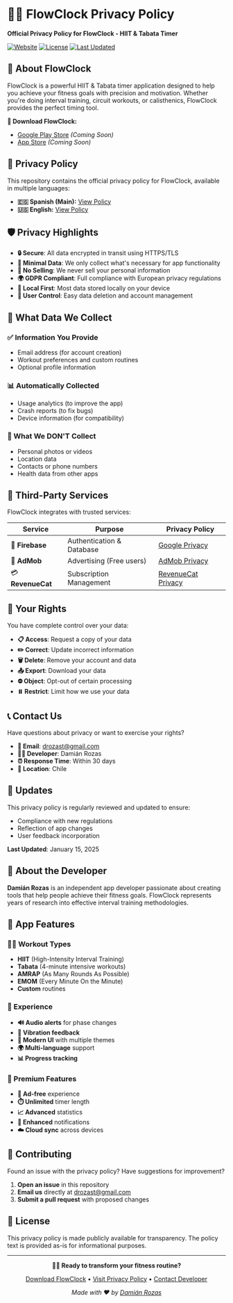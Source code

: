 # 🏃‍♂️ FlowClock Privacy Policy

**Official Privacy Policy for FlowClock - HIIT & Tabata Timer**

[![Website](https://img.shields.io/website?url=https%3A%2F%2Fdrozast.github.io%2Fflowclock-privacy)](https://drozast.github.io/flowclock-privacy)
[![License](https://img.shields.io/badge/License-Public-green.svg)](LICENSE)
[![Last Updated](https://img.shields.io/badge/Updated-January%202025-blue.svg)](https://drozast.github.io/flowclock-privacy)

## 📱 About FlowClock

FlowClock is a powerful HIIT & Tabata timer application designed to help you achieve your fitness goals with precision and motivation. Whether you're doing interval training, circuit workouts, or calisthenics, FlowClock provides the perfect timing tool.

**🔗 Download FlowClock:**
- [Google Play Store](https://play.google.com/store/apps/details?id=com.flowclock.fitness) *(Coming Soon)*
- [App Store](https://apps.apple.com/app/flowclock) *(Coming Soon)*

## 📄 Privacy Policy

This repository contains the official privacy policy for FlowClock, available in multiple languages:

- **🇪🇸 Spanish (Main):** [View Policy](https://drozast.github.io/flowclock-privacy/)
- **🇺🇸 English:** [View Policy](https://drozast.github.io/flowclock-privacy/privacy-policy-en.html)

## 🛡️ Privacy Highlights

- **🔒 Secure**: All data encrypted in transit using HTTPS/TLS
- **🎯 Minimal Data**: We only collect what's necessary for app functionality
- **🚫 No Selling**: We never sell your personal information
- **🌍 GDPR Compliant**: Full compliance with European privacy regulations
- **📱 Local First**: Most data stored locally on your device
- **🔄 User Control**: Easy data deletion and account management

## 🔧 What Data We Collect

### ✅ Information You Provide
- Email address (for account creation)
- Workout preferences and custom routines
- Optional profile information

### 📊 Automatically Collected
- Usage analytics (to improve the app)
- Crash reports (to fix bugs)
- Device information (for compatibility)

### 🚫 What We DON'T Collect
- Personal photos or videos
- Location data
- Contacts or phone numbers
- Health data from other apps

## 🤝 Third-Party Services

FlowClock integrates with trusted services:

| Service | Purpose | Privacy Policy |
|---------|---------|----------------|
| 🔐 **Firebase** | Authentication & Database | [Google Privacy](https://policies.google.com/privacy) |
| 📱 **AdMob** | Advertising (Free users) | [AdMob Privacy](https://support.google.com/admob/answer/6128543) |
| 💳 **RevenueCat** | Subscription Management | [RevenueCat Privacy](https://www.revenuecat.com/privacy) |

## 🎯 Your Rights

You have complete control over your data:

- **📋 Access**: Request a copy of your data
- **✏️ Correct**: Update incorrect information
- **🗑️ Delete**: Remove your account and data
- **📤 Export**: Download your data
- **⛔ Object**: Opt-out of certain processing
- **⏸️ Restrict**: Limit how we use your data

## 📞 Contact Us

Have questions about privacy or want to exercise your rights?

- **📧 Email**: [drozast@gmail.com](mailto:drozast@gmail.com)
- **👨‍💻 Developer**: Damián Rozas
- **⏰ Response Time**: Within 30 days
- **📍 Location**: Chile

## 🔄 Updates

This privacy policy is regularly reviewed and updated to ensure:
- Compliance with new regulations
- Reflection of app changes
- User feedback incorporation

**Last Updated**: January 15, 2025

## 🌟 About the Developer

**Damián Rozas** is an independent app developer passionate about creating tools that help people achieve their fitness goals. FlowClock represents years of research into effective interval training methodologies.

## 📱 App Features

### 🏃‍♂️ Workout Types
- **HIIT** (High-Intensity Interval Training)
- **Tabata** (4-minute intensive workouts)
- **AMRAP** (As Many Rounds As Possible)
- **EMOM** (Every Minute On the Minute)
- **Custom** routines

### 🎵 Experience
- **🔊 Audio alerts** for phase changes
- **📳 Vibration feedback** 
- **🎨 Modern UI** with multiple themes
- **🌍 Multi-language** support
- **📊 Progress tracking**

### 💎 Premium Features
- **🚫 Ad-free** experience
- **⏱️ Unlimited** timer length
- **📈 Advanced** statistics
- **🔔 Enhanced** notifications
- **☁️ Cloud sync** across devices

## 🤝 Contributing

Found an issue with the privacy policy? Have suggestions for improvement?

1. **Open an issue** in this repository
2. **Email us** directly at [drozast@gmail.com](mailto:drozast@gmail.com)
3. **Submit a pull request** with proposed changes

## 📜 License

This privacy policy is made publicly available for transparency. The policy text is provided as-is for informational purposes.

---

<div align="center">

**🏃‍♂️ Ready to transform your fitness routine?**

[Download FlowClock](https://play.google.com/store/apps/details?id=com.flowclock.fitness) • [Visit Privacy Policy](https://drozast.github.io/flowclock-privacy/) • [Contact Developer](mailto:drozast@gmail.com)

*Made with ❤️ by [Damián Rozas](https://github.com/drozast)*

</div>
